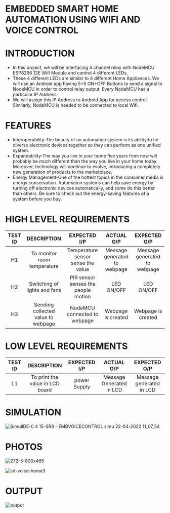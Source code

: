 # EMBEDDED SMART HOME AUTOMATION USING WIFI AND VOICE CONTROL #
# INTRODUCTION
* In this project, we will be interfacing 4 channel relay with NodeMCU ESP8266 12E Wifi Module and control 4 different LEDs. 
* These 4 different LEDs are similar to 4 different Home Appliances. We will use an Android app having 5+5 ON+OFF Buttons to send a signal to NodeMCU in order to control relay output. Every NodeMCU has a particular IP Address. 
* We will assign this IP Address to Android App for access control. Similarly, NodeMCU is needed to be connected to local Wifi.

# FEATURES
* Interoperability-The beauty of an automation system is its ability to tie diverse electronic devices together so they can perform as one unified system. 
* Expandability-The way you live in your home five years from now will probably be much different than the way you live in your home today. Moreover, technology will continue to evolve, introducing a completely new generation of products to the marketplace.
* Energy Management-One of the hottest topics in the consumer media is energy conservation. Automation systems can help save energy by turning off electronic devices automatically, and some do this better than others. Be sure to check out the energy-saving features of a system before you buy.

# HIGH LEVEL REQUIREMENTS

| TEST ID | DESCRIPTION | EXPECTED I/P | ACTUAL O/P | EXPECTED O/P |
| :------------:  | :------------------: | :------------------: | :-----------------: | :-------------------: |
| H1               | To monitor room temperature | Temperature sensor sense the value | Message generated to webpage | Message generated to webpage |
| H2               | Switching of lights and fans  | PIR sensor senses the people motion | LED ON/OFF | LED ON/OFF |
| H3               | Sending collected value to webpage | NodeMCU connected to webpage | Webpage is created | Webpage is created |





# LOW LEVEL REQUIREMENTS
| TEST ID | DESCRIPTION | EXPECTED I/P | ACTUAL O/P | EXPECTED O/P |
| :------------:  | :------------------: | :------------------: | :-----------------: | :-------------------: |
| L1               | To print the value in LCD board | power Supply | Message Generated in LCD | Message generated in LCD |



# SIMULATION

![SimulIDE-0 4 15-SR9  -  EMBVOICECONTROL simu 22-04-2022 11_07_54](https://user-images.githubusercontent.com/102134305/164610532-1d1efcc9-eec6-4d71-b86a-380b6001a419.png)
 
 
# PHOTOS

![272-5-800x465](https://user-images.githubusercontent.com/94214304/144262648-dae2fb8c-9bf0-4ada-bcff-23fc1e49a78d.jpg)

![iot-voice-home3](https://user-images.githubusercontent.com/94214304/144262717-43d5849b-d5f4-434b-810d-f67fcee02e3b.jpg)

# OUTPUT


![output](https://user-images.githubusercontent.com/94214304/144251165-8d7a53a4-ca09-4d04-99b7-fbdf273dd125.jpg)
